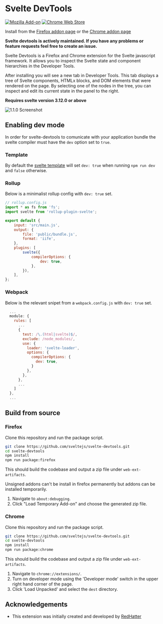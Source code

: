 # Svelte DevTools

[![Mozilla Add-on](https://img.shields.io/amo/users/svelte-devtools?color=red&label=Firefox)](https://addons.mozilla.org/en-US/firefox/addon/svelte-devtools/) [![Chrome Web Store](https://img.shields.io/chrome-web-store/users/ckolcbmkjpjmangdbmnkpjigpkddpogn?color=blue&label=Chrome)](https://chrome.google.com/webstore/detail/svelte-devtools/ckolcbmkjpjmangdbmnkpjigpkddpogn)

Install from the [Firefox addon page](https://addons.mozilla.org/en-US/firefox/addon/svelte-devtools/) or the
[Chrome addon page](https://chrome.google.com/webstore/detail/svelte-devtools/ckolcbmkjpjmangdbmnkpjigpkddpogn)

**Svelte devtools is actively maintained. If you have any problems or feature requests feel free to create an issue.**

Svelte Devtools is a Firefox and Chrome extension for the Svelte javascript framework. It allows you to inspect the Svelte state and component hierarchies in the Developer Tools.

After installing you will see a new tab in Developer Tools. This tab displays a tree of Svelte components, HTMLx blocks, and DOM elements that were rendered on the page. By selecting one of the nodes in the tree, you can inspect and edit its current state in the panel to the right.

**Requires svelte version 3.12.0 or above**

![1.1.0 Screenshot](./.github/assets/screenshot-1.1.0.png '1.1.0 Screenshot')

## Enabling dev mode

In order for svelte-devtools to comunicate with your application bundle the svelte compiler must have the `dev` option set to `true`.

### Template

By default the [svelte template](https://github.com/sveltejs/template) will set `dev: true` when running `npm run dev` and `false` otherwise.

### Rollup

Below is a minimalist rollup config with `dev: true` set.

```js
// rollup.config.js
import * as fs from 'fs';
import svelte from 'rollup-plugin-svelte';

export default {
	input: 'src/main.js',
	output: {
		file: 'public/bundle.js',
		format: 'iife',
	},
	plugins: [
		svelte({
			compilerOptions: {
				dev: true,
			},
		}),
	],
};
```

### Webpack

Below is the relevant snipet from a `webpack.config.js` with `dev: true` set.

```js
  ...
  module: {
    rules: [
      ...
      {
        test: /\.(html|svelte)$/,
        exclude: /node_modules/,
        use: {
          loader: 'svelte-loader',
          options: {
            compilerOptions: {
              dev: true,
            }
          },
        },
      },
      ...
    ]
  },
  ...
```

## Build from source

### Firefox

Clone this repository and run the package script.

```sh
git clone https://github.com/sveltejs/svelte-devtools.git
cd svelte-devtools
npm install
npm run package:firefox
```

This should build the codebase and output a zip file under `web-ext-artifacts`.

Unsigned addons can't be install in firefox permanently but addons can be installed temporarily.

1. Navigate to `about:debugging`.
2. Click "Load Temporary Add-on" and choose the generated zip file.

### Chrome

Clone this repository and run the package script.

```sh
git clone https://github.com/sveltejs/svelte-devtools.git
cd svelte-devtools
npm install
npm run package:chrome
```

This should build the codebase and output a zip file under `web-ext-artifacts`.

1. Navigate to `chrome://extensions/`.
2. Turn on developer mode using the 'Developer mode' switch in the upper right hand corner of the page.
3. Click 'Load Unpacked' and select the `dest` directory.

## Acknowledgements

-   This extension was initially created and developed by [RedHatter](https://github.com/RedHatter)
